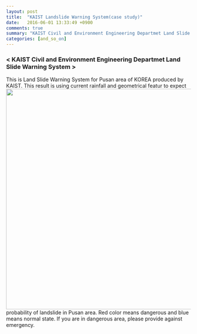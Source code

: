 ```yaml
---
layout: post
title:  "KAIST Landslide Warning System(case study)"
date:   2016-06-01 13:33:49 +0900
comments: true
summary: "KAIST Civil and Environment Engineering Departmet Land Slide Warning System"
categories: [and_so_on]
---
```


### < KAIST Civil and Environment Engineering Departmet Land Slide Warning System >
This is Land Slide Warning System for Pusan area of KOREA produced by KAIST.
<img align="left" src="http://jjy0923.woobi.co.kr/imgs/case/fig.png" width="800" height="600px">
This result is using current rainfall and geometrical featur to expect probability of landslide in Pusan area. Red color means dangerous and blue means normal state. If you are in dangerous area, please provide against emergency.

